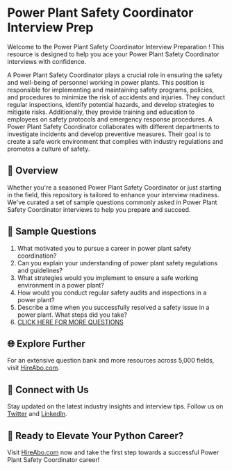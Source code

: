 # Power Plant Safety Coordinator Interview Prep

Welcome to the Power Plant Safety Coordinator Interview Preparation ! This resource is designed to help you ace your Power Plant Safety Coordinator interviews with confidence.

A Power Plant Safety Coordinator plays a crucial role in ensuring the safety and well-being of personnel working in power plants. This position is responsible for implementing and maintaining safety programs, policies, and procedures to minimize the risk of accidents and injuries. They conduct regular inspections, identify potential hazards, and develop strategies to mitigate risks. Additionally, they provide training and education to employees on safety protocols and emergency response procedures. A Power Plant Safety Coordinator collaborates with different departments to investigate incidents and develop preventive measures. Their goal is to create a safe work environment that complies with industry regulations and promotes a culture of safety.

## 🚀 Overview

Whether you're a seasoned Power Plant Safety Coordinator or just starting in the field, this repository is tailored to enhance your interview readiness. We've curated a set of sample questions commonly asked in Power Plant Safety Coordinator interviews to help you prepare and succeed.

## 📝 Sample Questions

1. What motivated you to pursue a career in power plant safety coordination?
2. Can you explain your understanding of power plant safety regulations and guidelines?
3. What strategies would you implement to ensure a safe working environment in a power plant?
4. How would you conduct regular safety audits and inspections in a power plant?
5. Describe a time when you successfully resolved a safety issue in a power plant. What steps did you take?
6. [CLICK HERE FOR MORE QUESTIONS](https://hireabo.com/job/20_4_16/Power%20Plant%20Safety%20Coordinator)

## 🌐 Explore Further

For an extensive question bank and more resources across 5,000 fields, visit [HireAbo.com](https://www.hireabo.com).

## 📱 Connect with Us

Stay updated on the latest industry insights and interview tips. Follow us on [Twitter](https://twitter.com/hireabo) and [LinkedIn](https://www.linkedin.com/in/hire-abo-3609972a8/).

## 🚀 Ready to Elevate Your Python Career?

Visit [HireAbo.com](https://www.hireabo.com) now and take the first step towards a successful Power Plant Safety Coordinator career!
